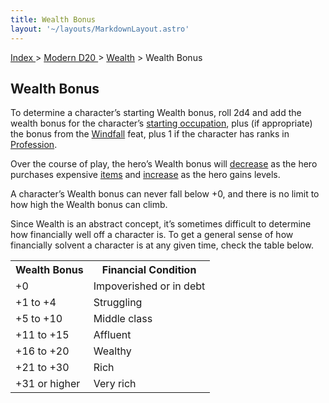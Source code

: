 ```yaml
---
title: Wealth Bonus
layout: '~/layouts/MarkdownLayout.astro'
---
```


[ Index ](/) > [ Modern D20 ](/modern.d20.srd) > [Wealth](/modern.d20.srd/wealth) > Wealth Bonus

## Wealth Bonus

To determine a character’s starting Wealth bonus, roll 2d4 and add the wealth
bonus for the character’s [starting occupation](/modern.d20.srd/starting.occupation/index), plus (if appropriate)
the bonus from the [Windfall](/modern.d20.srd/feats/windfall) feat, plus 1 if
the character has ranks in [Profession](/modern.d20.srd/skills/profession).

Over the course of play, the hero’s Wealth bonus will
[decrease](/modern.d20.srd/wealth/losing.wealth) as the hero purchases
expensive [items](/modern.d20.srd/equipment) and
[increase](/modern.d20.srd/wealth/regaining.wealth) as the hero gains levels.

A character’s Wealth bonus can never fall below +0, and there is no limit to
how high the Wealth bonus can climb.

Since Wealth is an abstract concept, it’s sometimes difficult to determine how
financially well off a character is. To get a general sense of how financially
solvent a character is at any given time, check the table below.


<table> <tr><th>Wealth Bonus</th> <th>Financial Condition</th></tr> <tr><td> +0</td><td> Impoverished or in debt </td></tr> <tr class="shaded"><td> +1 to +4</td><td> Struggling </td></tr> <tr><td> +5 to +10</td><td> Middle class </td></tr> <tr class="shaded"><td> +11 to +15</td><td> Affluent </td></tr> <tr><td> +16 to +20</td><td> Wealthy </td></tr> <tr class="shaded"><td> +21 to +30</td><td> Rich </td></tr> <tr><td> +31 or higher</td><td> Very rich </td></tr> </table>



